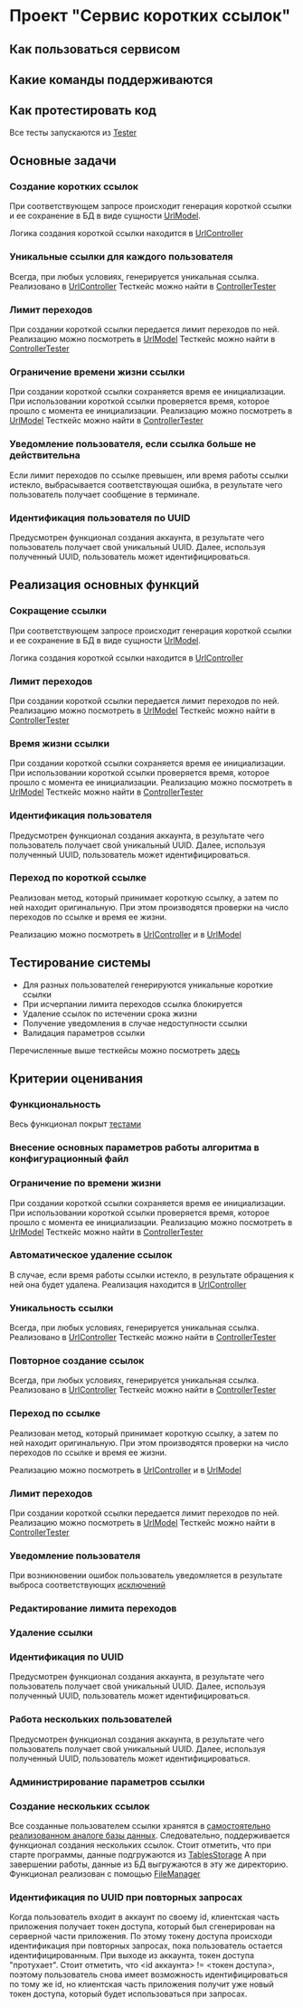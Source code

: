 # Проект "Сервис коротких ссылок"

## Как пользоваться сервисом

## Какие команды поддерживаются

## Как протестировать код

Все тесты запускаются из [Tester](./src/Tester.java)

## Основные задачи

### Создание коротких ссылок

При соответствующем запросе происходит генерация короткой ссылки и ее сохранение в БД
в виде сущности [UrlModel](./src/Models/UrlModel.java). 

Логика создания короткой ссылки находится в [UrlController](./src/Controllers/UrlController.java)

### Уникальные ссылки для каждого пользователя

Всегда, при любых условиях, генерируется уникальная ссылка.
Реализовано в [UrlController](./src/Controllers/UrlController.java)
Тесткейс можно найти в [ControllerTester](./src/Controllers/ControllerTester.java)

### Лимит переходов

При создании короткой ссылки передается лимит переходов по ней.
Реализацию можно посмотреть в [UrlModel](./src/Models/UrlModel.java)
Тесткейс можно найти в [ControllerTester](./src/Controllers/ControllerTester.java)

### Ограничение времени жизни ссылки

При создании короткой ссылки сохраняется время ее инициализации.
При использовании короткой ссылки проверяется время, которое прошло с момента ее инициализации.
Реализацию можно посмотреть в [UrlModel](./src/Models/UrlModel.java)
Тесткейс можно найти в [ControllerTester](./src/Controllers/ControllerTester.java)

### Уведомление пользователя, если ссылка больше не действительна

Если лимит переходов по ссылке превышен, или время работы ссылки истекло,
выбрасывается соответствующая ошибка, в результате чего пользователь получает сообщение
в терминале. 

### Идентификация пользователя по UUID

Предусмотрен функционал создания аккаунта, в результате чего пользователь получает
свой уникальный UUID. Далее, используя полученный UUID, пользователь
может идентифицироваться. 

## Реализация основных функций

### Сокращение ссылки

При соответствующем запросе происходит генерация короткой ссылки и ее сохранение в БД
в виде сущности [UrlModel](./src/Models/UrlModel.java).

Логика создания короткой ссылки находится в [UrlController](./src/Controllers/UrlController.java)

### Лимит переходов

При создании короткой ссылки передается лимит переходов по ней.
Реализацию можно посмотреть в [UrlModel](./src/Models/UrlModel.java)
Тесткейс можно найти в [ControllerTester](./src/Controllers/ControllerTester.java)

### Время жизни ссылки

При создании короткой ссылки сохраняется время ее инициализации.
При использовании короткой ссылки проверяется время, которое прошло с момента ее инициализации.
Реализацию можно посмотреть в [UrlModel](./src/Models/UrlModel.java)
Тесткейс можно найти в [ControllerTester](./src/Controllers/ControllerTester.java)

### Идентификация пользователя

Предусмотрен функционал создания аккаунта, в результате чего пользователь получает
свой уникальный UUID. Далее, используя полученный UUID, пользователь
может идентифицироваться.

### Переход по короткой ссылке

Реализован метод, который принимает короткую ссылку, а затем по ней находит оригинальную.
При этом производятся проверки на число переходов по ссылке и время ее жизни.

Реализацию можно посмотреть в [UrlController](./src/Controllers/UrlController.java)
и в [UrlModel](./src/Models/UrlModel.java)

## Тестирование системы

- Для разных пользователей генерируются уникальные короткие ссылки
- При исчерпании лимита переходов ссылка блокируется
- Удаление ссылок по истечении срока жизни
- Получение уведомления в случае недоступности ссылки
- Валидация параметров ссылки

Перечисленные выше тесткейсы можно посмотреть [здесь](./src/Controllers/ControllerTester.java)

## Критерии оценивания

### Функциональность

Весь функционал покрыт [тестами](./src/Controllers/ControllerTester.java)

### Внесение основных параметров работы алгоритма в конфигурационный файл

### Ограничение по времени жизни

При создании короткой ссылки сохраняется время ее инициализации.
При использовании короткой ссылки проверяется время, которое прошло с момента ее инициализации.
Реализацию можно посмотреть в [UrlModel](./src/Models/UrlModel.java)
Тесткейс можно найти в [ControllerTester](./src/Controllers/ControllerTester.java)

### Автоматическое удаление ссылок

В случае, если время работы ссылки истекло, в результате обращения к ней она будет удалена.
Реализация находится в [UrlController](./src/Controllers/UrlController.java)

### Уникальность ссылки

Всегда, при любых условиях, генерируется уникальная ссылка.
Реализовано в [UrlController](./src/Controllers/UrlController.java)
Тесткейс можно найти в [ControllerTester](./src/Controllers/ControllerTester.java)

### Повторное создание ссылок

Всегда, при любых условиях, генерируется уникальная ссылка.
Реализовано в [UrlController](./src/Controllers/UrlController.java)
Тесткейс можно найти в [ControllerTester](./src/Controllers/ControllerTester.java)

### Переход по ссылке

Реализован метод, который принимает короткую ссылку, а затем по ней находит оригинальную.
При этом производятся проверки на число переходов по ссылке и время ее жизни.

Реализацию можно посмотреть в [UrlController](./src/Controllers/UrlController.java)
и в [UrlModel](./src/Models/UrlModel.java)

### Лимит переходов

При создании короткой ссылки передается лимит переходов по ней.
Реализацию можно посмотреть в [UrlModel](./src/Models/UrlModel.java)
Тесткейс можно найти в [ControllerTester](./src/Controllers/ControllerTester.java)

### Уведомление пользователя

При возникновении ошибок пользователь уведомляется в результате
выброса соответствующих [исключений](./src/Exceptions)

### Редактирование лимита переходов

### Удаление ссылки

### Идентификация по UUID

Предусмотрен функционал создания аккаунта, в результате чего пользователь получает
свой уникальный UUID. Далее, используя полученный UUID, пользователь
может идентифицироваться.

### Работа нескольких пользователей

Предусмотрен функционал создания аккаунта, в результате чего пользователь получает
свой уникальный UUID. Далее, используя полученный UUID, пользователь
может идентифицироваться.

### Администрирование параметров ссылки

### Создание нескольких ссылок

Все созданные пользователем ссылки хранятся в [самостоятельно реализованном аналоге базы данных](./src/Database).
Следовательно, поддерживается функционал создания нескольких ссылок.
Стоит отметить, что при старте программы, данные подгружаются из [TablesStorage](./src/TablesStorage)
А при завершении работы, данные из БД выгружаются в эту же директорию.
Функционал реализован с помощью [FileManager](./src/utils/FileManager.java)

### Идентификация по UUID при повторных запросах

Когда пользователь входит в аккаунт по своему id, клиентская часть приложения получает токен доступа, который был
сгенерирован на серверной части приложения. По этому токену доступа происходи идентификация при повторных запросах,
пока пользователь остается идентифицированным. При выходе из аккаунта, токен доступа "протухает". Стоит отметить, что
<id аккаунта> != <токен доступа>, поэтому пользователь снова имеет возможность идентифицироваться по тому же id,
но клиентская часть приложения получит уже новый токен доступа, который будет использоваться при запросах. 